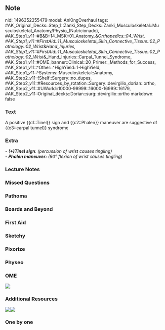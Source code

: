 ## Note
nid: 1496352355479
model: AnKingOverhaul
tags: #AK_Original_Decks::Step_1::Zanki_Step_Decks::Zanki_Musculoskeletal::Musculoskeletal_Anatomy/Physio_(Nutricionado), #AK_Step1_v11::#B&B::14_MSK::01_Anatomy_&_Orthopedics::04_Wrist, #AK_Step1_v11::#FirstAid::11_Musculoskeletal_Skin_Connective_Tissue::02_Pathology::02_Wrist_&_Hand_Injuries, #AK_Step1_v11::#FirstAid::11_Musculoskeletal_Skin_Connective_Tissue::02_Pathology::02_Wrist_&_Hand_Injuries::Carpal_Tunnel_Syndrome, #AK_Step1_v11::#OME_banner::Clinical::20_Primer:_Methods_for_Success, #AK_Step1_v11::^Other::^HighYield::1-HighYield, #AK_Step1_v11::^Systems::Musculoskeletal::Anatomy, #AK_Step2_v11::!Shelf::Surgery::no_dupes, #AK_Step2_v11::#Resources_by_rotation::Surgery::devirgilio_dorian::ortho, #AK_Step2_v11::#UWorld::10000-99999::16000-16999::16179, #AK_Step2_v11::Original_decks::Dorian::surg::devirgilio::ortho
markdown: false

### Text
A positive {{c1::Tinel}} sign and {{c2::Phalen}} maneuver are suggestive of {{c3::carpal tunnel}} syndrome

### Extra
<div>
  <i>- <b>(+)Tinel sign</b>: (percussion of wrist causes
  tingling)</i>
</div>
<div>
  <i>- <b>Phalen maneuver:</b> (90° flexion of wrist causes
  tingling)</i>
</div>

### Lecture Notes


### Missed Questions


### Pathoma


### Boards and Beyond


### First Aid


### Sketchy


### Pixorize


### Physeo


### OME
<div class="ome-widget">
  <a href="https://onlinemeded.org/spa/surgery?ref=anki"><img src=
  "_OME_AnkiFlashcards_Topic_3.png"></a>
</div>

### Additional Resources
<img src="tinels_test-s.png" class="resizer"><img src=
"phalen_maneuver_s.png" class="resizer">

### One by one

